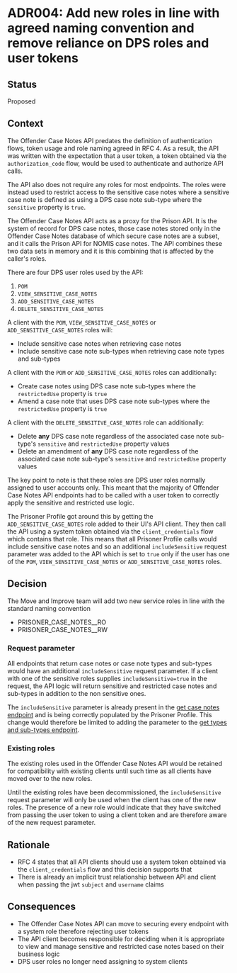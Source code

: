 # ADR004: Add new roles in line with agreed naming convention and remove reliance on DPS roles and user tokens

## Status

Proposed

## Context

The Offender Case Notes API predates the definition of authentication flows, token usage and role naming agreed in RFC 4. As a result, the API was written with the expectation that a user token, a token obtained via the `authorization_code` flow, would be used to authenticate and authorize API calls.

The API also does not require any roles for most endpoints. The roles were instead used to restrict access to the sensitive case notes where a sensitive case note is defined as using a DPS case note sub-type where the `sensitive` property is `true`.

The Offender Case Notes API acts as a proxy for the Prison API. It is the system of record for DPS case notes, those case notes stored only in the Offender Case Notes database of which secure case notes are a subset, and it calls the Prison API for NOMIS case notes. The API combines these two data sets in memory and it is this combining that is affected by the caller's roles.

There are four DPS user roles used by the API:

1. `POM`
2. `VIEW_SENSITIVE_CASE_NOTES`
3. `ADD_SENSITIVE_CASE_NOTES`
4. `DELETE_SENSITIVE_CASE_NOTES`

A client with the `POM`, `VIEW_SENSITIVE_CASE_NOTES` or `ADD_SENSITIVE_CASE_NOTES` roles will:

* Include sensitive case notes when retrieving case notes
* Include sensitive case note sub-types when retrieving case note types and sub-types

A client with the `POM` or `ADD_SENSITIVE_CASE_NOTES` roles can additionally:

* Create case notes using DPS case note sub-types where the `restrictedUse` property is `true`
* Amend a case note that uses DPS case note sub-types where the `restrictedUse` property is `true`

A client with the `DELETE_SENSITIVE_CASE_NOTES` role can additionally:

* Delete **any** DPS case note regardless of the associated case note sub-type's `sensitive` and `restrictedUse` property values
* Delete an amendment of **any** DPS case note regardless of the associated case note sub-type's `sensitive` and `restrictedUse` property values

The key point to note is that these roles are DPS user roles normally assigned to user accounts only. This meant that the majority of Offender Case Notes API endpoints had to be called with a user token to correctly apply the sensitive and restricted use logic.

The Prisoner Profile got around this by getting the `ADD_SENSITIVE_CASE_NOTES` role added to their UI's API client. They then call the API using a system token obtained via the `client_credentials` flow which contains that role. This means that all Prisoner Profile calls would include sensitive case notes and so an additional `includeSensitive` request parameter was added to the API which is set to `true` only if the user has one of the `POM`, `VIEW_SENSITIVE_CASE_NOTES` or `ADD_SENSITIVE_CASE_NOTES` roles.

## Decision

The Move and Improve team will add two new service roles in line with the standard naming convention

* PRISONER_CASE_NOTES__RO
* PRISONER_CASE_NOTES__RW

### Request parameter

All endpoints that return case notes or case note types and sub-types would have an additional `includeSensitive` request parameter. If a client with one of the sensitive roles supplies `includeSensitive=true` in the request, the API logic will return sensitive and restricted case notes and sub-types in addition to the non sensitive ones.

The `includeSensitive` parameter is already present in the [get case notes endpoint](https://dev.offender-case-notes.service.justice.gov.uk/swagger-ui/index.html#/case-notes/getCaseNotes) and is being correctly populated by the Prisoner Profile. This change would therefore be limited to adding the parameter to the [get types and sub-types endpoint](https://dev.offender-case-notes.service.justice.gov.uk/swagger-ui/index.html#/case-notes/getCaseNoteTypes).

### Existing roles

The existing roles used in the Offender Case Notes API would be retained for compatibility with existing clients until such time as all clients have moved over to the new roles.

Until the existing roles have been decommissioned, the `includeSensitive` request parameter will only be used when the client has one of the new roles. The presence of a new role would indicate that they have switched from passing the user token to using a client token and are therefore aware of the new request parameter.

## Rationale

* RFC 4 states that all API clients should use a system token obtained via the `client_credentials` flow and this decision supports that
* There is already an implicit trust relationship between API and client when passing the jwt `subject` and `username` claims

## Consequences

* The Offender Case Notes API can move to securing every endpoint with a system role therefore rejecting user tokens
* The API client becomes responsible for deciding when it is appropriate to view and manage sensitive and restricted case notes based on their business logic
* DPS user roles no longer need assigning to system clients